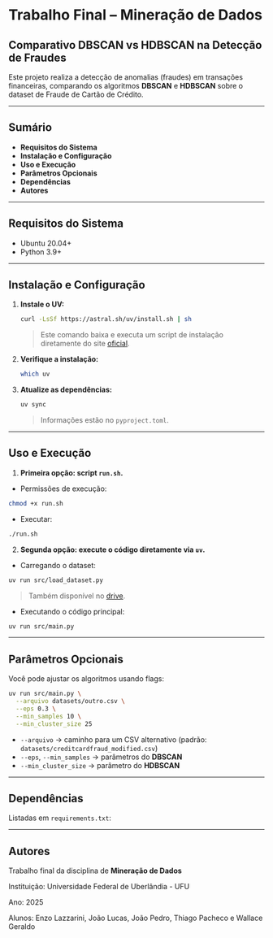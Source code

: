 # Trabalho Final – Mineração de Dados

## Comparativo DBSCAN vs HDBSCAN na Detecção de Fraudes

Este projeto realiza a detecção de anomalias (fraudes) em transações financeiras, comparando os algoritmos **DBSCAN** e **HDBSCAN** sobre o dataset de Fraude de Cartão de Crédito.

---

## Sumário

- **Requisitos do Sistema**
- **Instalação e Configuração**
- **Uso e Execução**
- **Parâmetros Opcionais**
- **Dependências**
- **Autores**

---

## Requisitos do Sistema

- Ubuntu 20.04+
- Python 3.9+

---

## Instalação e Configuração

1. **Instale o UV:**

   ```bash
   curl -LsSf https://astral.sh/uv/install.sh | sh
   ```

   > Este comando baixa e executa um script de instalação diretamente do site [oficial](https://astral.sh/blog/uv).

2. **Verifique a instalação:**

   ```bash
   which uv
   ```

3. **Atualize as dependências:**

   ```bash
   uv sync
   ```

   > Informações estão no `pyproject.toml`.

---

## Uso e Execução

1. **Primeira opção: script `run.sh`.**

- Permissões de execução:

```bash
chmod +x run.sh
```

- Executar:

```bash
./run.sh
```

2. **Segunda opção: execute o código diretamente via `uv`.**

- Carregando o dataset:

```bash
uv run src/load_dataset.py
```

> Também disponível no [drive](https://drive.google.com/file/d/180hGFlu-bf7h6oGDBV3UCVAPRWU3jH7l/view?usp=sharing).

- Executando o código principal:

```bash
uv run src/main.py
```

---

## Parâmetros Opcionais

Você pode ajustar os algoritmos usando flags:

```bash
uv run src/main.py \
  --arquivo datasets/outro.csv \
  --eps 0.3 \
  --min_samples 10 \
  --min_cluster_size 25
```

- `--arquivo` → caminho para um CSV alternativo (padrão: `datasets/creditcardfraud_modified.csv`)
- `--eps`, `--min_samples` → parâmetros do **DBSCAN**
- `--min_cluster_size` → parâmetro do **HDBSCAN**

---

## Dependências

Listadas em `requirements.txt`:

---

## Autores

Trabalho final da disciplina de **Mineração de Dados**

Instituição: Universidade Federal de Uberlândia - UFU

Ano: 2025

Alunos: Enzo Lazzarini, João Lucas, João Pedro, Thiago Pacheco e Wallace Geraldo
